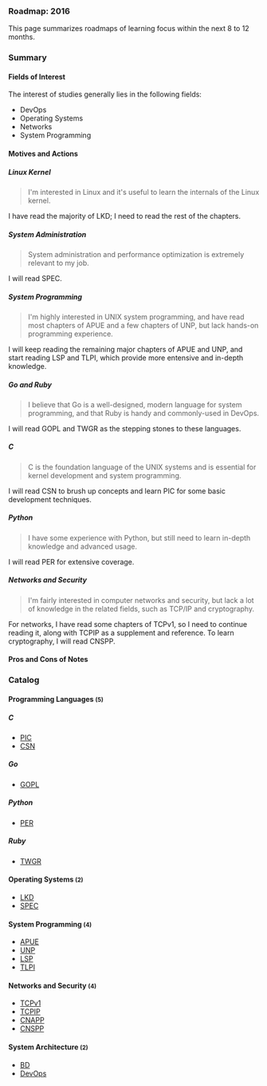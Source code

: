 ### **Roadmap: 2016**

This page summarizes roadmaps of learning focus within the next 8 to 12 months.

### Summary

#### Fields of Interest

The interest of studies generally lies in the following fields:

* DevOps
* Operating Systems
* Networks
* System Programming

#### Motives and Actions

##### **Linux Kernel**

> I'm interested in Linux and it's useful to learn the internals of the Linux kernel.

I have read the majority of LKD; I need to read the rest of the chapters.

##### **System Administration**

> System administration and performance optimization is extremely relevant to my job.

I will read SPEC.

##### **System Programming**

> I'm highly interested in UNIX system programming, and have read most chapters of APUE and a few chapters of UNP, but lack hands-on programming experience.

I will keep reading the remaining major chapters of APUE and UNP, and start reading LSP and TLPI, which provide more entensive and in-depth knowledge.

##### **Go and Ruby**

> I believe that Go is a well-designed, modern language for system programming, and that Ruby is handy and commonly-used in DevOps.

I will read GOPL and TWGR as the stepping stones to these languages.

##### **C**

> C is the foundation language of the UNIX systems and is essential for kernel development and system programming.

I will read CSN to brush up concepts and learn PIC for some basic development techniques.

##### **Python**

> I have some experience with Python, but still need to learn in-depth knowledge and advanced usage.

I will read PER for extensive coverage.

##### **Networks and Security**

> I'm fairly interested in computer networks and security, but lack a lot of knowledge in the related fields, such as TCP/IP and cryptography.

For networks, I have read some chapters of TCPv1, so I need to continue reading it, along with TCPIP as a supplement and reference. To learn cryptography, I will read CNSPP.

#### Pros and Cons of Notes

### Catalog

#### Programming Languages <small>(5)</small>

##### **C**

* [PIC](../pic/index.md)
* [CSN](../csn/index.md)

##### **Go**

* [GOPL](../gopl/index.md)

##### **Python**

* [PER](../per/index.md)

##### **Ruby**

* [TWGR](../twgr/index.md)

#### Operating Systems <small>(2)</small>

* [LKD](../lkd/index.md)
* [SPEC](../spec/index.md)

#### System Programming <small>(4)</small>

* [APUE](../apue/index.md)
* [UNP](../unp/index.md)
* [LSP](../lsp/index.md)
* [TLPI](../tlpi/index.md)

#### Networks and Security <small>(4)</small>

* [TCPv1](../tcpv1/index.md)
* [TCPIP](../tcpip/index.md)
* [CNAPP](../cnapp/index.md)
* [CNSPP](../cnspp/index.md)

#### System Architecture <small>(2)</small>

* [BD](../bd/index.md)
* [DevOps](../devops/index.md)
